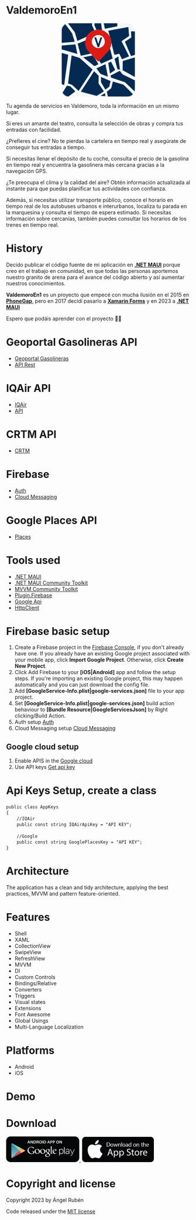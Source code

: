 # ValdemoroEn1
<p align="center">
  <img src ="/images/logo.png?raw=true" width="200" />
</p>

Tu agenda de servicios en Valdemoro, toda la información en un mismo lugar.

Si eres un amante del teatro, consulta la selección de obras y compra tus entradas con facilidad.

¿Prefieres el cine? No te pierdas la cartelera en tiempo real y asegúrate de conseguir tus entradas a tiempo.

Si necesitas llenar el depósito de tu coche, consulta el precio de la gasolina en tiempo real y encuentra la gasolinera más cercana gracias a la navegación GPS.

¿Te preocupa el clima y la calidad del aire? Obtén información actualizada al instante para que puedas planificar tus actividades con confianza.

Además, si necesitas utilizar transporte público, conoce el horario en tiempo real de los autobuses urbanos e interurbanos, localiza tu parada en la marquesina y consulta el tiempo de espera estimado. Si necesitas información sobre cercanías, también puedes consultar los horarios de los trenes en tiempo real.

# History
Decido publicar el código fuente de mi aplicación en **[.NET MAUI](https://learn.microsoft.com/es-es/dotnet/maui/what-is-maui)** porque creo en el trabajo en comunidad, en que todas las personas aportemos nuestro granito de arena para el avance del código abierto y así aumentar nuestros conocimientos.

**ValdemoroEn1** es un proyecto que empecé con mucha ilusión en el 2015 en **[PhoneGap](https://es.wikipedia.org/wiki/PhoneGap)**, pero en 2017 decidí pasarlo a **[Xamarin Forms](https://learn.microsoft.com/es-es/xamarin/get-started/what-is-xamarin-forms)** y en 2023 a **[.NET MAUI](https://learn.microsoft.com/es-es/dotnet/maui/what-is-maui)**

Espero que podáis aprender con el proyecto 👋🏽

# Geoportal Gasolineras API
* [Geoportal Gasolineras](https://geoportalgasolineras.es/geoportal-instalaciones/Inicio)
* [API Rest](https://sedeaplicaciones.minetur.gob.es/ServiciosRESTCarburantes/PreciosCarburantes/help)

# IQAir API
* [IQAir](https://www.iqair.com/es/)
* [API](https://api-docs.iqair.com/)

# CRTM API
* [CRTM](https://www.crtm.es/tu-transporte-publico.aspx)

# Firebase
* [Auth](https://firebase.google.com/docs/auth)
* [Cloud Messaging](https://firebase.google.com/docs/cloud-messaging)

# Google Places API
* [Places](https://developers.google.com/maps/documentation/places/web-service)

# Tools used
* [.NET MAUI](https://github.com/dotnet/maui)
* [.NET MAUI Community Toolkit](https://github.com/CommunityToolkit/Maui)
* [MVVM Community Toolkit](https://aka.ms/mvvmtoolkit/docs)
* [Plugin.Firebase](https://github.com/TobiasBuchholz/Plugin.Firebase)
* [Google Api](https://github.com/vivet/GoogleApi)
* [HttpClient](https://learn.microsoft.com/en-us/dotnet/maui/data-cloud/rest)

# Firebase basic setup
1. Create a Firebase project in the [Firebase Console](https://console.firebase.google.com/), if you don't already have one. If you already have an existing Google project associated with your mobile app, click **Import Google Project**. Otherwise, click **Create New Project**.
2. Click Add Firebase to your **[iOS|Android]** app and follow the setup steps. If you're importing an existing Google project, this may happen automatically and you can just download the config file.
3. Add **[GoogleService-Info.plist|google-services.json]** file to your app project.
4. Set **[GoogleService-Info.plist|google-services.json]** build action behaviour to **[Bundle Resource|GoogleServicesJson]** by Right clicking/Build Action.
5. Auth setup [Auth](https://github.com/TobiasBuchholz/Plugin.Firebase/blob/development/docs/auth.md)
6. Cloud Messaging setup [Cloud Messaging](https://github.com/TobiasBuchholz/Plugin.Firebase/blob/development/docs/cloud_messaging.md)

## Google cloud setup
1. Enable APIS in the [Google cloud](https://developers.google.com/maps/documentation/places/web-service/cloud-setup)
2. Use API keys [Get api key](https://developers.google.com/maps/documentation/places/web-service/get-api-key)

# Api Keys Setup, create a class
```
public class AppKeys
{
    //IQAir
    public const string IQAirApiKey = "API KEY";

    //Google
    public const string GooglePlacesKey = "API KEY";
}
```

# Architecture
The application has a clean and tidy architecture, applying the best practices, MVVM and pattern feature-oriented.

# Features
  * Shell
  * XAML
  * CollectionView
  * SwipeView
  * RefreshView
  * MVVM
  * DI
  * Custom Controls
  * Bindings/Relative
  * Converters
  * Triggers
  * Visual states
  * Extensions
  * Font Awesome
  * Global Usings
  * Multi-Language Localization
  
# Platforms
  * Android
  * iOS

# Demo
 
# Download
<a href="https://play.google.com/store/apps/details?id=es.valtimoretec.valdemoroenuno" target="_blank">
  <img width="200" src="/images/googleplay.png?raw=true"/>
</a>

<a href="https://apps.apple.com/es/app/valdemoroen1/id6447635266" target="_blank">
  <img width="200" src="/images/applestore.jpg?raw=true"/>
</a>

# Copyright and license
Copyright 2023 by Ángel Rubén

Code released under the [MIT license](https://en.wikipedia.org/wiki/MIT_License)
